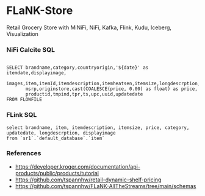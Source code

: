 # FLaNK-Store
Retail Grocery Store with MiNiFi, NiFi, Kafka, Flink, Kudu, Iceberg, Visualization



### NiFi Calcite SQL

````

SELECT brandname,category,countryorigin,'${date}' as itemdate,displayimage,
       images,item,itemId,itemdescription,itemheatsen,itemsize,longdescrption,
       msrp,originstore,cast(COALESCE(price, 0.00) as float) as price,
       productid,tmpind,tpr,ts,upc,uuid,updatedate
FROM FLOWFILE

````

### FLink SQL

````
select brandname, item, itemdescription, itemsize, price, category, updatedate, longdescrption, displayimage
from `sr1`.`default_database`.`item`

````

### References

* https://developer.kroger.com/documentation/api-products/public/products/tutorial
* https://github.com/tspannhw/retail-dynamic-shelf-pricing
* https://github.com/tspannhw/FLaNK-AllTheStreams/tree/main/schemas

